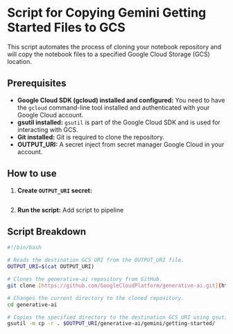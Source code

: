 # Script for Copying Gemini Getting Started Files to GCS

This script automates the process of cloning your notebook repository and will copy the notebook files to a specified Google Cloud Storage (GCS) location.

## Prerequisites

- **Google Cloud SDK (gcloud) installed and configured:** You need to have the `gcloud` command-line tool installed and authenticated with your Google Cloud account.
- **gsutil installed:** `gsutil` is part of the Google Cloud SDK and is used for interacting with GCS.
- **Git installed:** Git is required to clone the repository.
- **OUTPUT_URI:** A secret inject from secret manager Google Cloud in your account.

## How to use

1.  **Create `OUTPUT_URI` secret:**

    ```

    ```

2.  **Run the script:**
    Add script to pipeline

## Script Breakdown

```bash
#!/bin/bash

# Reads the destination GCS URI from the OUTPUT_URI file.
OUTPUT_URI=$(cat OUTPUT_URI)

# Clones the generative-ai repository from GitHub.
git clone [https://github.com/GoogleCloudPlatform/generative-ai.git](https://github.com/GoogleCloudPlatform/generative-ai.git)

# Changes the current directory to the cloned repository.
cd generative-ai

# Copies the specified directory to the destination GCS URI using gsutil.
gsutil -m cp -r . $OUTPUT_URI/generative-ai/gemini/getting-started/
```
